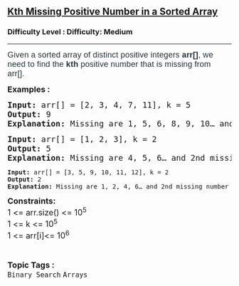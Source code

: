 <h2><a href="https://www.geeksforgeeks.org/problems/kth-missing-positive-number-in-a-sorted-array/1">Kth Missing Positive Number in a Sorted Array</a></h2><h3>Difficulty Level : Difficulty: Medium</h3><hr><div class="problems_problem_content__Xm_eO" style="user-select: auto;"><p style="user-select: auto;"><span style="box-sizing: border-box; margin: 0px; padding: 0px; border: 0px; font-size: 18px; vertical-align: baseline; color: rgb(39, 50, 57); font-family: Nunito, sans-serif; letter-spacing: 0.162px; background-color: rgb(255, 255, 255); user-select: auto;">Given a sorted array of distinct positive integers </span><strong style="box-sizing: border-box; margin: 0px; padding: 0px; border: 0px; font-size: 18px; vertical-align: baseline; color: rgb(39, 50, 57); font-family: Nunito, sans-serif; letter-spacing: 0.162px; background-color: rgb(255, 255, 255); user-select: auto;"><strong style="box-sizing: border-box; margin: 0px; padding: 0px; border: 0px; vertical-align: baseline; user-select: auto;">arr[]</strong></strong><span style="box-sizing: border-box; margin: 0px; padding: 0px; border: 0px; font-size: 18px; vertical-align: baseline; color: rgb(39, 50, 57); font-family: Nunito, sans-serif; letter-spacing: 0.162px; background-color: rgb(255, 255, 255); user-select: auto;">, we need to find the <strong style="user-select: auto;">kth</strong> positive number that is missing from arr[].&nbsp;&nbsp;</span></p>
<p style="user-select: auto;"><span style="font-size: 18px; user-select: auto;"><strong style="user-select: auto;">Examples :</strong></span></p>
<pre style="user-select: auto;"><span style="font-size: 18px; user-select: auto;"><strong style="user-select: auto;">Input: </strong>arr[] = [2, 3, 4, 7, 11], k = 5<br style="user-select: auto;"><strong style="user-select: auto;">Output: </strong>9<strong style="user-select: auto;">
Explanation: </strong>Missing are 1, 5, 6, 8, 9, 10… and 5th missing number is 9.</span>
</pre>
<pre style="user-select: auto;"><span style="font-size: 18px; user-select: auto;"><strong style="user-select: auto;">Input: </strong>arr[] = [1, 2, 3], k = 2
<strong style="user-select: auto;">Output: </strong>5<strong style="user-select: auto;">
Explanation: </strong>Missing are 4, 5, 6… and 2nd missing number is 5.<br style="user-select: auto;"></span></pre>
<pre style="user-select: auto;"><strong style="user-select: auto;">Input: </strong>arr[] = [3, 5, 9, 10, 11, 12], k = 2
<strong style="user-select: auto;">Output: </strong>2<strong style="user-select: auto;">
Explanation: </strong>Missing are 1, 2, 4, 6… and 2nd missing number is 2.</pre>
<p style="user-select: auto;"><span style="font-size: 18px; user-select: auto;"><strong style="user-select: auto;">Constraints:</strong><br style="user-select: auto;">1 &lt;= arr.size() &lt;= 10<sup style="user-select: auto;">5<br style="user-select: auto;"></sup>1 &lt;= k &lt;= 10<sup style="user-select: auto;">5</sup><br style="user-select: auto;">1 &lt;= arr[i]&lt;= 10<sup style="user-select: auto;">6</sup><sup style="user-select: auto;"><br style="user-select: auto;"></sup></span></p></div><br><p><span style=font-size:18px><strong>Topic Tags : </strong><br><code>Binary Search</code>&nbsp;<code>Arrays</code>&nbsp;